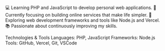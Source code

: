 💻 Learning PHP and JavaScript to develop personal web applications.
🌱 Currently focusing on building online services that make life simpler.
🚀 Exploring web development frameworks and tools like Node.js and Vercel.
📚 Passionate about continuously improving my skills.

Technologies & Tools
Languages: PHP, JavaScript
Frameworks: Node.js
Tools: GitHub, Vercel, Git, VSCode
